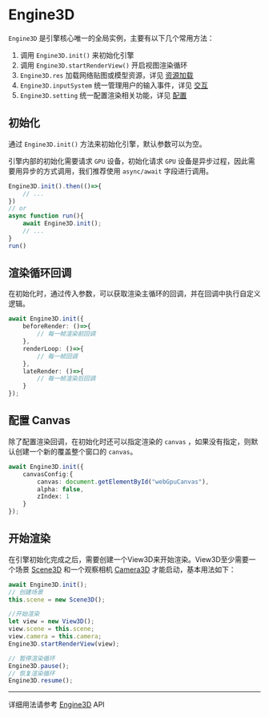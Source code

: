 # Engine3D
`Engine3D` 是引擎核心唯一的全局实例，主要有以下几个常用方法：
1. 调用 `Engine3D.init()` 来初始化引擎
2. 调用 `Engine3D.startRenderView()` 开启视图渲染循环
3. `Engine3D.res` 加载网络贴图或模型资源，详见 [资源加载](/guide/resource/Readme)
4. `Engine3D.inputSystem` 统一管理用户的输入事件，详见 [交互](/guide/interaction/pointer)
5. `Engine3D.setting` 统一配置渲染相关功能，详见 [配置](/guide/core/config)

## 初始化
通过 `Engine3D.init()` 方法来初始化引擎，默认参数可以为空。

引擎内部的初始化需要请求 `GPU` 设备，初始化请求 `GPU` 设备是异步过程，因此需要用异步的方式调用，我们推荐使用 `async/await` 字段进行调用。

```ts
Engine3D.init().then(()=>{
    // ...
})
// or
async function run(){
    await Engine3D.init();
    // ...
}
run()
```

## 渲染循环回调
在初始化时，通过传入参数，可以获取渲染主循环的回调，并在回调中执行自定义逻辑。

```ts
await Engine3D.init({
    beforeRender: ()=>{
        // 每一帧渲染前回调
    },
    renderLoop: ()=>{
        // 每一帧回调
    },
    lateRender: ()=>{
        // 每一帧渲染后回调
    }
});
```

## 配置 Canvas
除了配置渲染回调，在初始化时还可以指定渲染的 `canvas` ，如果没有指定，则默认创建一个新的覆盖整个窗口的 `canvas`。

```ts
await Engine3D.init({
    canvasConfig:{
        canvas: document.getElementById("webGpuCanvas"),
        alpha: false,
        zIndex: 1
    }
});
```

## 开始渲染
在引擎初始化完成之后，需要创建一个View3D来开始渲染。View3D至少需要一个场景 [Scene3D](/guide/core/scene) 和一个观察相机 [Camera3D](/api/classes/Camera3D) 才能启动，基本用法如下：

```ts
await Engine3D.init();
// 创建场景
this.scene = new Scene3D();

//开始渲染
let view = new View3D();
view.scene = this.scene;
view.camera = this.camera;
Engine3D.startRenderView(view);

// 暂停渲染循环
Engine3D.pause();
// 恢复渲染循环
Engine3D.resume();
```
---
详细用法请参考 [Engine3D](/api/classes/Engine3D) API

